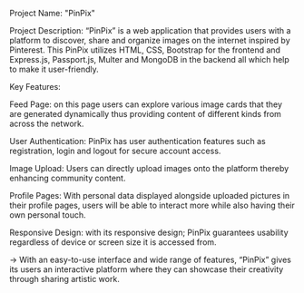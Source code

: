 Project Name: "PinPix"

Project Description:
“PinPix” is a web application that provides users with a platform to discover, share and organize images on the internet inspired by Pinterest. This PinPix utilizes HTML, CSS, Bootstrap for the frontend and Express.js, Passport.js, Multer and MongoDB in the backend all which help to make it user-friendly.

Key Features:

Feed Page: on this page users can explore various image cards that they are generated dynamically thus providing content of different kinds from across the network.

User Authentication: PinPix has user authentication features such as registration, login and logout for secure account access.

Image Upload: Users can directly upload images onto the platform thereby enhancing community content.

Profile Pages: With personal data displayed alongside uploaded pictures in their profile pages, users will be able to interact more while also having their own personal touch.

Responsive Design: with its responsive design; PinPix guarantees usability regardless of device or screen size it is accessed from.

-> With an easy-to-use interface and wide range of features, “PinPix” gives its users an interactive platform where they can showcase their creativity through sharing artistic work.

